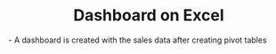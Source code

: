 
<html>
  <h1 align='center'>
    Dashboard on Excel
  </h1>
  <p1>
    - A dashboard is created with the sales data after creating pivot tables
  </p1>


</html>
